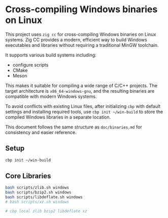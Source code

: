 # Cross-compiling Windows binaries on Linux

This project uses `zig cc` for cross-compiling Windows binaries on Linux systems. Zig CC provides a
modern, efficient way to build Windows executables and libraries without requiring a traditional
MinGW toolchain.

It supports various build systems including:

- configure scripts
- CMake
- Meson

This makes it suitable for compiling a wide range of C/C++ projects. The target architecture is
`x86_64-windows-gnu`, and the resulting binaries are compatible with modern Windows systems.

To avoid conflicts with existing Linux files, after initializing `cbp` with default settings and
installing required tools, use `cbp init ~/win-build` to store the compiled Windows libraries in a
separate location.

This document follows the same structure as `doc/binaries.md` for consistency and easier reference.

## Setup

```bash
cbp init ~/win-build

```

## Core Libraries

```bash
bash scripts/zlib.sh windows
bash scripts/bzip2.sh windows
bash scripts/libdeflate.sh windows
# bash scripts/xz.sh windows

# cbp local zlib bzip2 libdeflate xz

```
